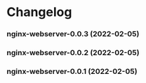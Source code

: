 # Changelog<br>


<a name="nginx-webserver-0.0.3"></a>
### nginx-webserver-0.0.3 (2022-02-05)



<a name="nginx-webserver-0.0.2"></a>
### nginx-webserver-0.0.2 (2022-02-05)



<a name="nginx-webserver-0.0.1"></a>
### nginx-webserver-0.0.1 (2022-02-05)

